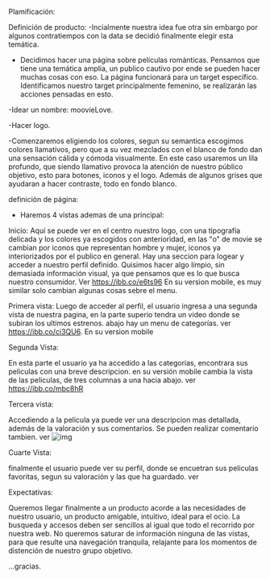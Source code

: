 Plamificación:

Definición de producto: 
  -Incialmente nuestra idea fue otra sin embargo por algunos contratiempos con la data se decidió finalmente elegir esta temática.

- Decidimos hacer una página sobre películas románticas. Pensamos  que tiene una temática amplia, un publico    cautivo por ende se pueden hacer muchas cosas con eso.
La página funcionará para un target específico.
Identificamos nuestro target principalmente femenino, se realizarán las acciones pensadas en esto.

-Idear un nombre: moovieLove.

-Hacer logo.

-Comenzaremos eligiendo los colores, segun su semantica escogimos colores llamativos, pero que a su vez mezclados con el blanco de fondo dan una sensación cálida y cómoda visualmente. En este caso usaremos un lila profundo, que siendo llamativo provoca la atención de nuestro público objetivo, esto para botones, iconos y el logo. Además de algunos grises que ayudaran a hacer contraste, todo en fondo blanco.

definición de página:

- Haremos 4 vistas ademas de una principal:

Inicio:
Aquí se puede ver en el centro nuestro logo, con una tipografía delicada y los colores ya escogidos con anterioridad, en las "o" de movie se cambian por iconos que representan hombre y mujer, iconos ya interiorizados por el publico en general.
Hay una seccion para logear y acceder a nuestro perfil definido. Quisimos hacer algo límpio, sin demasiada información visual, ya que pensamos que es lo que busca nuestro consumidor. Ver https://ibb.co/e6ts96
En su version mobile, es muy similar solo cambian algunas cosas sebre el menu.

Primera vista: 
Luego de acceder al perfil, el usuario ingresa a una segunda vista de nuestra pagina, en la parte superio tendra un video donde se subiran los ultimos estrenos.
abajo hay un menu de categorías. ver https://ibb.co/ci3QU6. En su version mobile 

Segunda Vista:

En esta parte el usuario ya ha accedido a las categorias, encontrara sus peliculas con una breve descripcion.
en su versión mobile cambia la vista de las peliculas, de tres columnas a una hacia abajo. ver https://ibb.co/mbc8hR

Tercera vista:

Accediendo a la pelicula ya puede ver una descripcion mas detallada, además de la valoración y sus comentarios.
Se pueden realizar comentario tambien. ver ![img](https://ibb.co/eh7xbm)

Cuarte Vista:

finalmente el usuario puede ver su perfil, donde se encuetran sus peliculas favoritas, segun su valoración y las que ha guardado. ver 


Expectativas:

Queremos llegar finalmente a un producto acorde a las necesidades de nuestro usuario, un producto amigable, intuitivo, ideal para el ocio. La busqueda y accesos deben ser sencillos al igual que todo el recorrido por nuestra web. No queremos saturar de información ninguna de las vistas, para que resulte una navegación tranquila, relajante para los momentos de distención de nuestro grupo objetivo.


...gracias.
     
